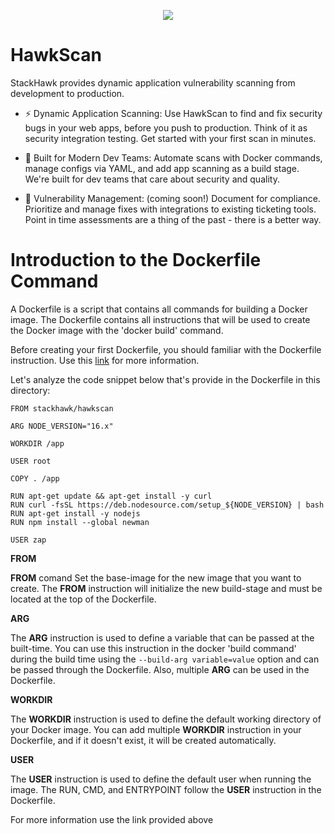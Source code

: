 <p align="center">
  <img src="https://images.ctfassets.net/nx13ojx82pll/1zPawvEGOq9zKX8PuVw0kB/e4a31b30fdb07b7e424277d7824d2ffe/stackhawk-long.png">
</p>

# HawkScan
StackHawk provides dynamic application vulnerability scanning from development to production.
- ⚡ Dynamic Application Scanning: Use HawkScan to find and fix security bugs in your web apps, before you push to production. Think of it as security integration testing. Get started with your first scan in minutes.

- 🦸 Built for Modern Dev Teams: Automate scans with Docker commands, manage configs via YAML, and add app scanning as a build stage. We're built for dev teams that care about security and quality.

- 🧰 Vulnerability Management: (coming soon!) Document for compliance. Prioritize and manage fixes with integrations to existing ticketing tools. Point in time assessments are a thing of the past - there is a better way.

# Introduction to the Dockerfile Command
A Dockerfile is a script that contains all commands for building a Docker image. The Dockerfile contains all instructions that will be used to create the Docker image with the 'docker build' command.

Before creating your first Dockerfile, you should familiar with the Dockerfile instruction. Use this [link](https://docs.docker.com/engine/reference/builder/) for more information.

Let's analyze the code snippet below that's provide in the Dockerfile in this directory:

```
FROM stackhawk/hawkscan

ARG NODE_VERSION="16.x"

WORKDIR /app

USER root

COPY . /app

RUN apt-get update && apt-get install -y curl
RUN curl -fsSL https://deb.nodesource.com/setup_${NODE_VERSION} | bash
RUN apt-get install -y nodejs
RUN npm install --global newman

USER zap
```

__FROM__

__FROM__ comand Set the base-image for the new image that you want to create. The __FROM__ instruction will initialize the new build-stage and must be located at the top of the Dockerfile.

__ARG__

The __ARG__ instruction is used to define a variable that can  be passed at the built-time. You can use this instruction in the docker 'build command' during the build time using the ```--build-arg variable=value``` option and can be passed through the Dockerfile. Also, multiple __ARG__ can be used in the Dockerfile.

__WORKDIR__

The __WORKDIR__ instruction is used to define the default working directory of your Docker image. You can add multiple __WORKDIR__ instruction in your Dockerfile, and if it doesn't exist, it will be created automatically.

__USER__

The __USER__ instruction is used to define the default user when running the image. The RUN, CMD, and ENTRYPOINT follow the __USER__ instruction in the Dockerfile.

For more information use the link provided above
